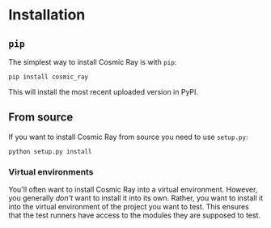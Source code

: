 # Installation

## `pip`

The simplest way to install Cosmic Ray is with `pip`:

```
pip install cosmic_ray
```

This will install the most recent uploaded version in PyPI.

## From source

If you want to install Cosmic Ray from source you need to use `setup.py`:

```
python setup.py install
```

### Virtual environments

You'll often want to install Cosmic Ray into a virtual environment. However, you
generally *don't* want to install it into its own. Rather, you want to install
it into the virtual environment of the project you want to test. This ensures
that the test runners have access to the modules they are supposed to test.
